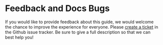# Feedback and Docs Bugs

If you would like to provide feedback about this guide, we would welcome the
chance to improve the experience for everyone. Please
[create a ticket](https://github.com/lfe/tutorial/issues/new) in the
Github issue tracker. Be sure to give a full description so that we can best
help you!
